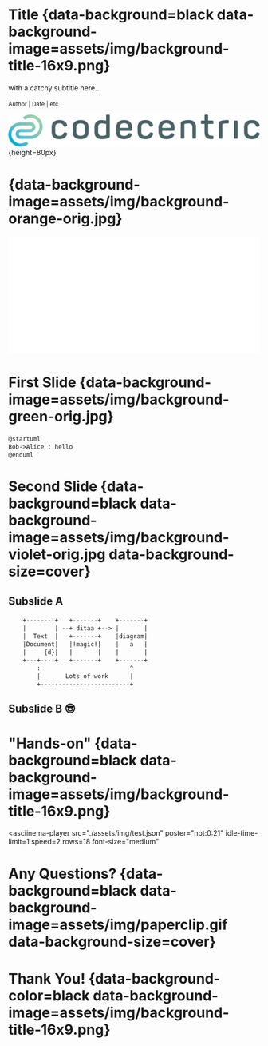 
# Title {data-background=black data-background-image=assets/img/background-title-16x9.png}

with a catchy subtitle here&#8230;

<small> Author | Date | etc </small>

![](assets/img/logo-and-name-dark.png){height=80px}


# {data-background-image=assets/img/background-orange-orig.jpg}

![](assets/img/docker.png)


# First Slide {data-background-image=assets/img/background-green-orig.jpg}

```plantuml
@startuml
Bob->Alice : hello
@enduml
```


# Second Slide {data-background=black data-background-image=assets/img/background-violet-orig.jpg data-background-size=cover}

## Subslide A

```ditaa
    +--------+   +-------+    +-------+
    |        | --+ ditaa +--> |       |
    |  Text  |   +-------+    |diagram|
    |Document|   |!magic!|    |   a   |
    |     {d}|   |       |    |       |
    +---+----+   +-------+    +-------+
        :                         ^
        |       Lots of work      |
        +-------------------------+
```

## Subslide B &#x1f60E;


# "Hands-on" {data-background=black data-background-image=assets/img/background-title-16x9.png}

<asciinema-player
    src="./assets/img/test.json"
    poster="npt:0:21"
    idle-time-limit=1
    speed=2
    rows=18
    font-size="medium"
></asciinema-player>


# Any Questions? {data-background=black data-background-image=assets/img/paperclip.gif data-background-size=cover}


# Thank You! {data-background-color=black data-background-image=assets/img/background-title-16x9.png}




<script src="lib/asciinema/asciinema-player.js"></script>
